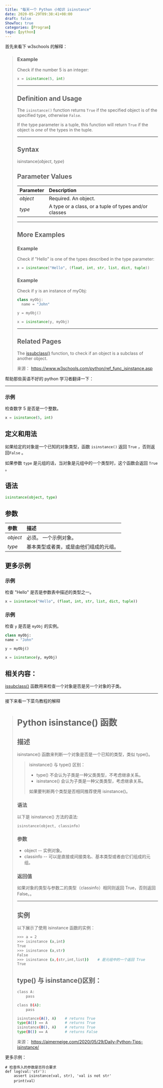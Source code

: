 ```yaml
---
title: "每天一个 Python 小知识 isinstance"
date: 2020-05-29T09:38:41+08:00
draft: false
ShowToc: true
categories: [Program]
tags: [python]
---
```



首先来看下 w3schools 的解释：

> ### Example
>
> Check if the number 5 is an integer:
>
> ```python
> x = isinstance(5, int)
> ```
>
> ---
>
> ## Definition and Usage
>
> The `isinstance()` function returns `True` if the specified object is of the specified type, otherwise `False`.
>
> If the type parameter is a tuple, this function will return `True` if the object is _one_ of the types in the tuple.
>
> ---
>
> ## Syntax
>
> isinstance(_object_, _type_)
>
> ## Parameter Values
>
> | Parameter | Description                                           |
> | :-------- | :---------------------------------------------------- |
> | _object_  | Required. An object.                                  |
> | _type_    | A type or a class, or a tuple of types and/or classes |
>
> ---
>
> ## More Examples
>
> ### Example
>
> Check if "Hello" is one of the types described in the type parameter:
>
> ```python
> x = isinstance("Hello", (float, int, str, list, dict, tuple))
> ```
>
> ### Example
>
> Check if y is an instance of myObj:
>
> ```python
> class myObj:
>   name = "John"
>
> y = myObj()
>
> x = isinstance(y, myObj)
> ```
>
> ---
>
> ## Related Pages
>
> The [issubclass()](https://www.w3schools.com/python/ref_func_issubclass.asp) function, to check if an object is a subclass of another object.
>
> 来源： https://www.w3schools.com/python/ref_func_isinstance.asp

帮助那些英语不好的 python 学习者翻译一下：

---

### 示例

检查数字 5 是否是一个整数。

```python
x = isinstance(5, int)
```

## 定义和用法

如果给定的对象是一个已知的对象类型，函数 `isinstance()` 返回 `True` ，否则返回`False` 。

如果参数 `type` 是元组的话，当对象是元组中的一个类型时，这个函数会返回 `True` 。

## 语法

```python
isinstance(object, type)
```

## 参数

| 参数     | 描述                                   |
| :------- | :------------------------------------- |
| _object_ | 必须。 一个示例对象。                  |
| _type_   | 基本类型或者类，或是由他们组成的元组。 |

## 更多示例

### 示例

检查 "Hello" 是否是参数表中描述的类型之一。

```python
x = isinstance("Hello", (float, int, str, list, dict, tuple))
```

### 示例

检查 `y` 是否是 `myObj` 的实例。

```python
class myObj:
name = "John"

y = myObj()

x = isinstance(y, myObj)
```

## 相关内容：

[issubclass()](https://www.w3schools.com/python/ref_func_issubclass.asp) 函数用来检查一个对象是否是另一个对象的子类。

---

接下来看一下菜鸟教程的解释

> # Python isinstance() 函数
>
> ## 描述
>
> isinstance() 函数来判断一个对象是否是一个已知的类型，类似 type()。
>
> > isinstance() 与 type() 区别：
> >
> > - type() 不会认为子类是一种父类类型，不考虑继承关系。
> > - isinstance() 会认为子类是一种父类类型，考虑继承关系。
> >
> > 如果要判断两个类型是否相同推荐使用 isinstance()。
>
> ### 语法
>
> 以下是 isinstance() 方法的语法:
>
> ```
> isinstance(object, classinfo)
> ```
>
> ### 参数
>
> - object -- 实例对象。
> - classinfo -- 可以是直接或间接类名、基本类型或者由它们组成的元组。
>
> ### 返回值
>
> 如果对象的类型与参数二的类型（classinfo）相同则返回 True，否则返回 False。。
>
> ---
>
> ## 实例
>
> 以下展示了使用 isinstance 函数的实例：
>
> ```bash
> >>> a = 2
> >>> isinstance (a,int)
> True
> >>> isinstance (a,str)
> False
> >>> isinstance (a,(str,int,list))    # 是元组中的一个返回 True
> True
> ```
>
> ## type() 与 isinstance()区别：
>
> ```bash
> class A:
>     pass
>
> class B(A):
>     pass
>
> isinstance(A(), A)    # returns True
> type(A()) == A        # returns True
> isinstance(B(), A)    # returns True
> type(B()) == A        # returns False
> ```
>
> 来源： https://aimerneige.com/2020/05/29/Daily-Python-Tips-isinstance/

更多示例：

```
# 检查传入的参数是否符合要求
def log(val:'str'):
    assert isinstance(val, str), 'val is not str'
    print(val）
```
